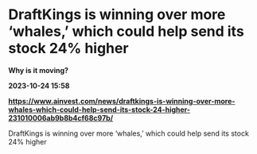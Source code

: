 # DraftKings is winning over more ‘whales,’ which could help send its stock 24% higher
**Why is it moving?**

**2023-10-24 15:58**

**https://www.ainvest.com/news/draftkings-is-winning-over-more-whales-which-could-help-send-its-stock-24-higher-231010006ab9b8b4cf68c97b/**

DraftKings is winning over more ‘whales,’ which could help send its stock 24% higher